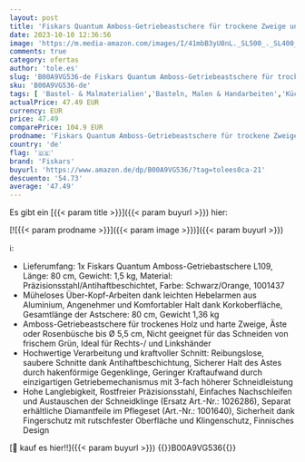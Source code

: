 ```yaml
---
layout: post
title: 'Fiskars Quantum Amboss-Getriebeastschere für trockene Zweige und Äste  Antihaftbeschichtet  Gehärteter Präzisionsstahl  Länge: 80 cm  Schwarz/Orange  L109  1001437'
date: 2023-10-10 12:36:56
image: 'https://m.media-amazon.com/images/I/41mbB3yU8nL._SL500_._SL400_.jpg'
comments: true
category: ofertas
author: 'tole.es'
slug: 'B00A9VG536-de Fiskars Quantum Amboss-Getriebeastschere für trockene...'
sku: 'B00A9VG536-de'
tags: [ 'Bastel- & Malmaterialien','Basteln, Malen & Handarbeiten','Küche, Haushalt & Wohnen','Scheren','Schneidgeräte','fiskars','🇩🇪', ]
actualPrice: 47.49 EUR
currency: EUR
price: 47.49
comparePrice: 104.9 EUR
prodname: 'Fiskars Quantum Amboss-Getriebeastschere für trockene Zweige und Äste  Antihaftbeschichtet  Gehärteter Präzisionsstahl  Länge: 80 cm  Schwarz/Orange  L109  1001437'
country: 'de'
flag: '🇩🇪'
brand: 'Fiskars'
buyurl: 'https://www.amazon.de/dp/B00A9VG536/?tag=tolees0ca-21'
descuento: '54.73'
average: '47.49'
---
```


Es gibt ein [{{< param title >}}]({{< param buyurl >}}) hier:

[![{{< param prodname >}}]({{< param image >}})]({{< param buyurl >}})

ℹ️:

- Lieferumfang: 1x Fiskars Quantum Amboss-Getriebastschere L109, Länge: 80 cm, Gewicht: 1,5 kg, Material: Präzisionsstahl/Antihaftbeschichtet, Farbe: Schwarz/Orange, 1001437
- Müheloses Über-Kopf-Arbeiten dank leichten Hebelarmen aus Aluminium, Angenehmer und Komfortabler Halt dank Korkoberfläche, Gesamtlänge der Astschere: 80 cm, Gewicht 1,36 kg
- Amboss-Getriebeastschere für trockenes Holz und harte Zweige, Äste oder Rosenbüsche bis Ø 5,5 cm, Nicht geeignet für das Schneiden von frischem Grün, Ideal für Rechts-/ und Linkshänder
- Hochwertige Verarbeitung und kraftvoller Schnitt: Reibungslose, saubere Schnitte dank Antihaftbeschichtung, Sicherer Halt des Astes durch hakenförmige Gegenklinge, Geringer Kraftaufwand durch einzigartigen Getriebemechanismus mit 3-fach höherer Schneidleistung
- Hohe Langlebigkeit, Rostfreier Präzisionsstahl, Einfaches Nachschleifen und Austauschen der Schneidklinge (Ersatz Art.-Nr.: 1026286), Separat erhältliche Diamantfeile im Pflegeset (Art.-Nr.: 1001640), Sicherheit dank Fingerschutz mit rutschfester Oberfläche und Klingenschutz, Finnisches Design

[🛒 kauf es hier!!]({{< param buyurl >}})
{{<world>}}B00A9VG536{{</world>}}
